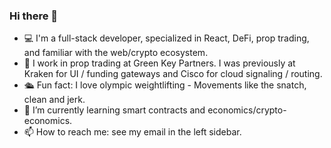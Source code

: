 ### Hi there 👋

- 💻 I'm a full-stack developer, specialized in React, DeFi, prop trading, and familiar with the web/crypto ecosystem.
- 💼 I work in prop trading at Green Key Partners.  I was previously at Kraken for UI / funding gateways and Cisco for cloud signaling / routing. 
- 🛳️ Fun fact: I love olympic weightlifting - Movements like the snatch, clean and jerk.
- 🌱 I’m currently learning smart contracts and economics/crypto-economics.
- 📫 How to reach me: see my email in the left sidebar.
